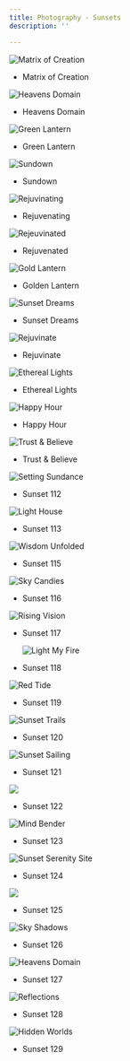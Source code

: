 ```yaml
---
title: Photography - Sunsets
description: ''

---
```

![](/assets/img/printfavorite.JPG "Matrix of Creation")

* Matrix of Creation

![](/assets/img/img_0154.jpeg "Heavens Domain")

* Heavens Domain

![](/assets/img/img_0138.jpeg "Green Lantern")

* Green Lantern

![](/assets/img/img_0087.jpeg "Sundown")

* Sundown

![](/assets/img/img_0021.jpeg "Rejuvinating")

* Rejuvenating

![](/assets/img/img_0019.jpeg "Rejeuvinated")

* Rejuvenated

   

![](/assets/img/img_0125.jpeg "Gold Lantern")

* Golden Lantern

![](/assets/img/img_0350.JPEG "Sunset Dreams")

* Sunset Dreams

![](/assets/img/img_9996.jpeg "Rejuvinate")

* Rejuvinate

![](/assets/img/img_9768.jpeg "Ethereal Lights")

* Ethereal Lights

![](/assets/img/img_9772.jpeg "Happy Hour")

* Happy Hour

![](/assets/img/img_9959.jpeg "Trust & Believe")

* Trust & Believe

![](/assets/img/img_9694.jpeg "Setting Sundance")

* Sunset 112

![](/assets/img/img_9338.jpeg "Light House")

* Sunset 113

![](/assets/img/img_0213.jpeg "Wisdom Unfolded")

* Sunset 115

![](/assets/img/img_7887.jpeg "Sky Candies")

* Sunset 116

![](/assets/img/img_9693.jpeg "Rising Vision")

* Sunset 117

  ![](/assets/img/img_9518.jpeg "Light My Fire")
* Sunset 118

![](/assets/img/img_7580.jpeg "Red Tide")

* Sunset 119

![](/assets/img/img_9880.jpeg "Sunset Trails")

* Sunset 120

![](/assets/img/img_9516.jpeg "Sunset Sailing")

* Sunset 121

![](/assets/img/sunsetgoldenray.JPG)

* Sunset 122

![](/assets/img/img_9664.jpeg "Mind Bender")

* Sunset 123

![](/assets/img/img_9332.jpeg "Sunset Serenity Site")

* Sunset 124

![](/assets/img/sunset-valleys.JPG)

* Sunset 125

![](/assets/img/img_3692.jpeg "Sky Shadows")

* Sunset 126

![](/assets/img/img_0154.JPEG "Heavens Domain")

* Sunset 127

![](/assets/img/img_9215.jpeg "Reflections")

* Sunset 128

![](/assets/img/img_9324.jpeg "Hidden Worlds")

* Sunset 129